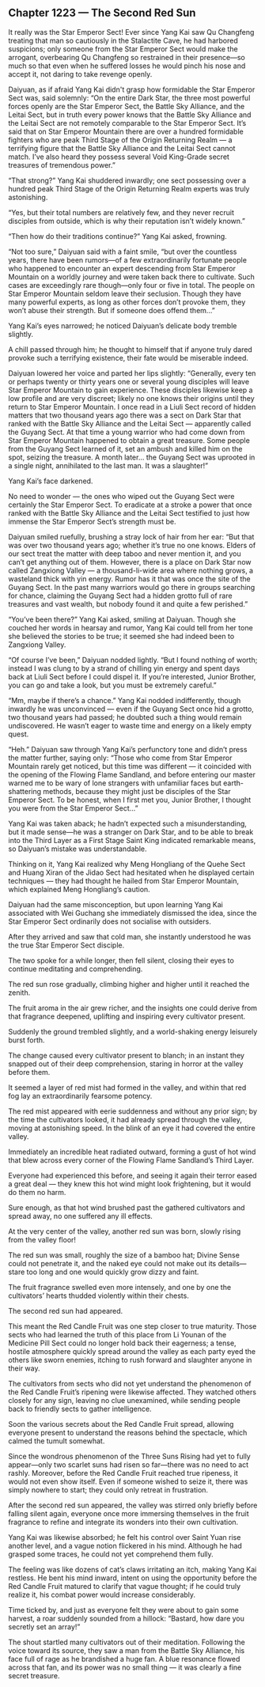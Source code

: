 ## Chapter 1223 — The Second Red Sun

It really was the Star Emperor Sect! Ever since Yang Kai saw Qu Changfeng treating that man so cautiously in the Stalactite Cave, he had harbored suspicions; only someone from the Star Emperor Sect would make the arrogant, overbearing Qu Changfeng so restrained in their presence—so much so that even when he suffered losses he would pinch his nose and accept it, not daring to take revenge openly.

Daiyuan, as if afraid Yang Kai didn't grasp how formidable the Star Emperor Sect was, said solemnly: “On the entire Dark Star, the three most powerful forces openly are the Star Emperor Sect, the Battle Sky Alliance, and the Leitai Sect, but in truth every power knows that the Battle Sky Alliance and the Leitai Sect are not remotely comparable to the Star Emperor Sect. It’s said that on Star Emperor Mountain there are over a hundred formidable fighters who are peak Third Stage of the Origin Returning Realm — a terrifying figure that the Battle Sky Alliance and the Leitai Sect cannot match. I’ve also heard they possess several Void King-Grade secret treasures of tremendous power.”

“That strong?” Yang Kai shuddered inwardly; one sect possessing over a hundred peak Third Stage of the Origin Returning Realm experts was truly astonishing.

“Yes, but their total numbers are relatively few, and they never recruit disciples from outside, which is why their reputation isn’t widely known.”

“Then how do their traditions continue?” Yang Kai asked, frowning.

“Not too sure,” Daiyuan said with a faint smile, “but over the countless years, there have been rumors—of a few extraordinarily fortunate people who happened to encounter an expert descending from Star Emperor Mountain on a worldly journey and were taken back there to cultivate. Such cases are exceedingly rare though—only four or five in total. The people on Star Emperor Mountain seldom leave their seclusion. Though they have many powerful experts, as long as other forces don’t provoke them, they won’t abuse their strength. But if someone does offend them…”

Yang Kai’s eyes narrowed; he noticed Daiyuan’s delicate body tremble slightly.

A chill passed through him; he thought to himself that if anyone truly dared provoke such a terrifying existence, their fate would be miserable indeed.

Daiyuan lowered her voice and parted her lips slightly: “Generally, every ten or perhaps twenty or thirty years one or several young disciples will leave Star Emperor Mountain to gain experience. These disciples likewise keep a low profile and are very discreet; likely no one knows their origins until they return to Star Emperor Mountain. I once read in a Liuli Sect record of hidden matters that two thousand years ago there was a sect on Dark Star that ranked with the Battle Sky Alliance and the Leitai Sect — apparently called the Guyang Sect. At that time a young warrior who had come down from Star Emperor Mountain happened to obtain a great treasure. Some people from the Guyang Sect learned of it, set an ambush and killed him on the spot, seizing the treasure. A month later… the Guyang Sect was uprooted in a single night, annihilated to the last man. It was a slaughter!”

Yang Kai’s face darkened.

No need to wonder — the ones who wiped out the Guyang Sect were certainly the Star Emperor Sect. To eradicate at a stroke a power that once ranked with the Battle Sky Alliance and the Leitai Sect testified to just how immense the Star Emperor Sect’s strength must be.

Daiyuan smiled ruefully, brushing a stray lock of hair from her ear: “But that was over two thousand years ago; whether it’s true no one knows. Elders of our sect treat the matter with deep taboo and never mention it, and you can’t get anything out of them. However, there is a place on Dark Star now called Zangxiong Valley — a thousand-li-wide area where nothing grows, a wasteland thick with yin energy. Rumor has it that was once the site of the Guyang Sect. In the past many warriors would go there in groups searching for chance, claiming the Guyang Sect had a hidden grotto full of rare treasures and vast wealth, but nobody found it and quite a few perished.”

“You’ve been there?” Yang Kai asked, smiling at Daiyuan. Though she couched her words in hearsay and rumor, Yang Kai could tell from her tone she believed the stories to be true; it seemed she had indeed been to Zangxiong Valley.

“Of course I’ve been,” Daiyuan nodded lightly. “But I found nothing of worth; instead I was clung to by a strand of chilling yin energy and spent days back at Liuli Sect before I could dispel it. If you’re interested, Junior Brother, you can go and take a look, but you must be extremely careful.”

“Mm, maybe if there’s a chance.” Yang Kai nodded indifferently, though inwardly he was unconvinced — even if the Guyang Sect once hid a grotto, two thousand years had passed; he doubted such a thing would remain undiscovered. He wasn’t eager to waste time and energy on a likely empty quest.

“Heh.” Daiyuan saw through Yang Kai’s perfunctory tone and didn’t press the matter further, saying only: “Those who come from Star Emperor Mountain rarely get noticed, but this time was different — it coincided with the opening of the Flowing Flame Sandland, and before entering our master warned me to be wary of lone strangers with unfamiliar faces but earth-shattering methods, because they might just be disciples of the Star Emperor Sect. To be honest, when I first met you, Junior Brother, I thought you were from the Star Emperor Sect…”

Yang Kai was taken aback; he hadn’t expected such a misunderstanding, but it made sense—he was a stranger on Dark Star, and to be able to break into the Third Layer as a First Stage Saint King indicated remarkable means, so Daiyuan’s mistake was understandable.

Thinking on it, Yang Kai realized why Meng Hongliang of the Quehe Sect and Huang Xiran of the Jidao Sect had hesitated when he displayed certain techniques — they had thought he hailed from Star Emperor Mountain, which explained Meng Hongliang’s caution.

Daiyuan had the same misconception, but upon learning Yang Kai associated with Wei Guchang she immediately dismissed the idea, since the Star Emperor Sect ordinarily does not socialise with outsiders.

After they arrived and saw that cold man, she instantly understood he was the true Star Emperor Sect disciple.

The two spoke for a while longer, then fell silent, closing their eyes to continue meditating and comprehending.

The red sun rose gradually, climbing higher and higher until it reached the zenith.

The fruit aroma in the air grew richer, and the insights one could derive from that fragrance deepened, uplifting and inspiring every cultivator present.

Suddenly the ground trembled slightly, and a world-shaking energy leisurely burst forth.

The change caused every cultivator present to blanch; in an instant they snapped out of their deep comprehension, staring in horror at the valley before them.

It seemed a layer of red mist had formed in the valley, and within that red fog lay an extraordinarily fearsome potency.

The red mist appeared with eerie suddenness and without any prior sign; by the time the cultivators looked, it had already spread through the valley, moving at astonishing speed. In the blink of an eye it had covered the entire valley.

Immediately an incredible heat radiated outward, forming a gust of hot wind that blew across every corner of the Flowing Flame Sandland’s Third Layer.

Everyone had experienced this before, and seeing it again their terror eased a great deal — they knew this hot wind might look frightening, but it would do them no harm.

Sure enough, as that hot wind brushed past the gathered cultivators and spread away, no one suffered any ill effects.

At the very center of the valley, another red sun was born, slowly rising from the valley floor!

The red sun was small, roughly the size of a bamboo hat; Divine Sense could not penetrate it, and the naked eye could not make out its details—stare too long and one would quickly grow dizzy and faint.

The fruit fragrance swelled even more intensely, and one by one the cultivators’ hearts thudded violently within their chests.

The second red sun had appeared.

This meant the Red Candle Fruit was one step closer to true maturity. Those sects who had learned the truth of this place from Li Younan of the Medicine Pill Sect could no longer hold back their eagerness; a tense, hostile atmosphere quickly spread around the valley as each party eyed the others like sworn enemies, itching to rush forward and slaughter anyone in their way.

The cultivators from sects who did not yet understand the phenomenon of the Red Candle Fruit’s ripening were likewise affected. They watched others closely for any sign, leaving no clue unexamined, while sending people back to friendly sects to gather intelligence.

Soon the various secrets about the Red Candle Fruit spread, allowing everyone present to understand the reasons behind the spectacle, which calmed the tumult somewhat.

Since the wondrous phenomenon of the Three Suns Rising had yet to fully appear—only two scarlet suns had risen so far—there was no need to act rashly. Moreover, before the Red Candle Fruit reached true ripeness, it would not even show itself. Even if someone wished to seize it, there was simply nowhere to start; they could only retreat in frustration.

After the second red sun appeared, the valley was stirred only briefly before falling silent again, everyone once more immersing themselves in the fruit fragrance to refine and integrate its wonders into their own cultivation.

Yang Kai was likewise absorbed; he felt his control over Saint Yuan rise another level, and a vague notion flickered in his mind. Although he had grasped some traces, he could not yet comprehend them fully.

The feeling was like dozens of cat’s claws irritating an itch, making Yang Kai restless. He bent his mind inward, intent on using the opportunity before the Red Candle Fruit matured to clarify that vague thought; if he could truly realize it, his combat power would increase considerably.

Time ticked by, and just as everyone felt they were about to gain some harvest, a roar suddenly sounded from a hillock: “Bastard, how dare you secretly set an array!”

The shout startled many cultivators out of their meditation. Following the voice toward its source, they saw a man from the Battle Sky Alliance, his face full of rage as he brandished a huge fan. A blue resonance flowed across that fan, and its power was no small thing — it was clearly a fine secret treasure.
